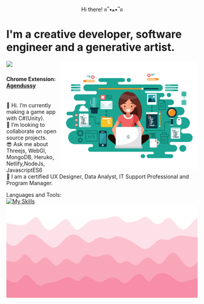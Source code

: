 <p align="center">Hi there!  ฅ՞•ﻌ•՞ต </p>

# I'm a creative developer, software engineer and a generative artist.
![](https://komarev.com/ghpvc/?username=jojo142&color=ff69b4)
<img align="right" alt="Coding" width="360" src = "Female Developer.svg" alt="My Happy SVG"/>

#### Chrome Extension: <a href="https://chrome.google.com/webstore/detail/agendussy/fjkeibaligkgcgdjocidpobcdkboibcd" target="_blank">Agendussy</a>    
<br>🔭 Hi. I’m currently making a game app with C#(Unity).
<br>🦄 I’m looking to collaborate on open source projects.
<br>😎 Ask me about Threejs, WebGl, MongoDB, Heruko, Netlify,NodeJs, JavascriptES6
<br>🧠 I am a certified UX Designer, Data Analyst, IT Support Professional and Program Manager. 

Languages and Tools: <br>
[![My Skills](https://skillicons.dev/icons?i=javascript,css,docker,discord,eclipse,heroku,react,nodejs,mongodb,wordpress,python,java,cs,powershell,flutter,git,atom,cpp,unity,figma,illustrator,angular,photoshop
)](https://skillicons.dev)
</br>
<img src = "bottom_header.svg" alt="My Happy SVG"/>
